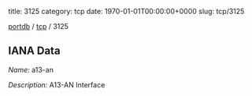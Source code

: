 title: 3125
category: tcp
date: 1970-01-01T00:00:00+0000
slug: tcp/3125

[portdb](/) / [tcp](/category/tcp.html) / 3125


## IANA Data

_Name:_ a13-an

_Description:_ A13-AN Interface

